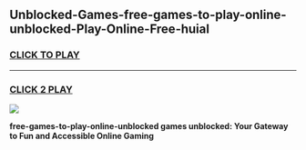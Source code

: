 
## Unblocked-Games-free-games-to-play-online-unblocked-Play-Online-Free-huial
<h3>
<a href="https://premium76.site?title=free-games-to-play-online-unblocked&ref=26A">CLICK TO PLAY</a></h3>
<hr>

<h3>
<a href="https://premium76.site?title=free-games-to-play-online-unblocked&ref=26A">CLICK 2 PLAY</a>
  
</h3>

<a href="https://premium76.site?title=free-games-to-play-online-unblocked&ref=26A"><img src="https://clearcache.store/games.png"></a>


**free-games-to-play-online-unblocked games unblocked: Your Gateway to Fun and Accessible Online Gaming**

